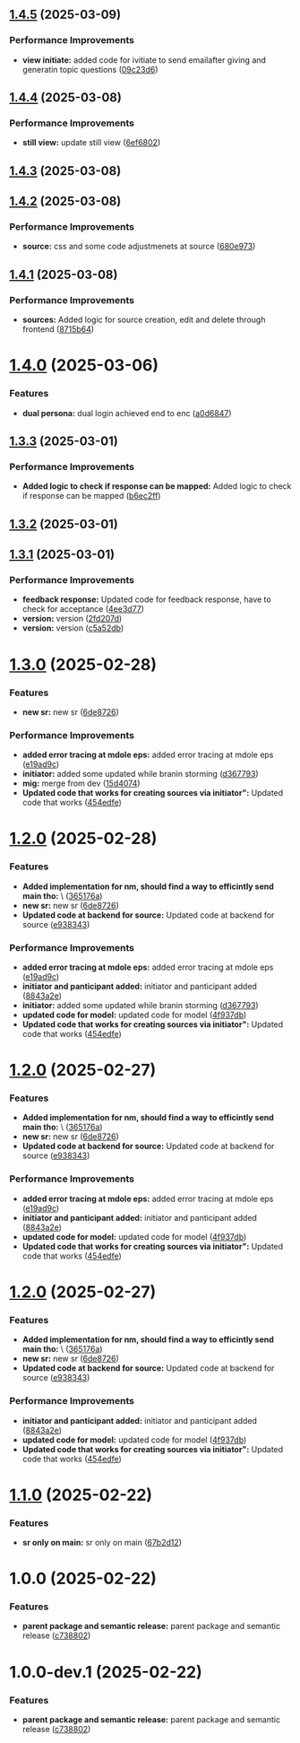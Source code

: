 ## [1.4.5](https://github.com/leocodeio/echofeedai/compare/v1.4.4...v1.4.5) (2025-03-09)


### Performance Improvements

* **view initiate:** added code for ivitiate to send emailafter giving and generatin topic questions ([09c23d6](https://github.com/leocodeio/echofeedai/commit/09c23d6e7e6aca98da4e700ccb9b3d11ca5e0009))

## [1.4.4](https://github.com/leocodeio/echofeedai/compare/v1.4.3...v1.4.4) (2025-03-08)


### Performance Improvements

* **still view:** update still view ([6ef6802](https://github.com/leocodeio/echofeedai/commit/6ef6802c983cb7a4eab7e58cd7e45c0b3041c85a))

## [1.4.3](https://github.com/leocodeio/echofeedai/compare/v1.4.2...v1.4.3) (2025-03-08)

## [1.4.2](https://github.com/leocodeio/echofeedai/compare/v1.4.1...v1.4.2) (2025-03-08)


### Performance Improvements

* **source:** css and some code adjustmenets at source ([680e973](https://github.com/leocodeio/echofeedai/commit/680e9739160daade9c06826f818bea1a1875ee41))

## [1.4.1](https://github.com/leocodeio/echofeedai/compare/v1.4.0...v1.4.1) (2025-03-08)


### Performance Improvements

* **sources:** Added logic for source creation, edit and delete through frontend ([8715b64](https://github.com/leocodeio/echofeedai/commit/8715b645752b6d7e8285842ca59dd13f66e20cc4))

# [1.4.0](https://github.com/leocodeio/echofeedai/compare/v1.3.3...v1.4.0) (2025-03-06)


### Features

* **dual persona:** dual login achieved end to enc ([a0d6847](https://github.com/leocodeio/echofeedai/commit/a0d68474abb60b82776d14492e96352a6289f9ef))

## [1.3.3](https://github.com/leocodeio/echofeedai/compare/v1.3.2...v1.3.3) (2025-03-01)


### Performance Improvements

* **Added logic to check if response can be mapped:** Added logic to check if response can be mapped ([b6ec2ff](https://github.com/leocodeio/echofeedai/commit/b6ec2ff649c39a191984d4da2378b416062b5b04))

## [1.3.2](https://github.com/leocodeio/echofeedai/compare/v1.3.1...v1.3.2) (2025-03-01)

## [1.3.1](https://github.com/leocodeio/echofeedai/compare/v1.3.0...v1.3.1) (2025-03-01)


### Performance Improvements

* **feedback response:** Updated code for feedback response, have to check for acceptance ([4ee3d77](https://github.com/leocodeio/echofeedai/commit/4ee3d77c41ad35f313df12d4034790a526b0cefe))
* **version:** version ([2fd207d](https://github.com/leocodeio/echofeedai/commit/2fd207d6ff66d2e91ec4a38fc462d9e1c8af9d85))
* **version:** version ([c5a52db](https://github.com/leocodeio/echofeedai/commit/c5a52dbf3144272091342a56ce74597413a035ac))

# [1.3.0](https://github.com/leocodeio/echofeedai/compare/v1.2.0...v1.3.0) (2025-02-28)


### Features

* **new sr:** new sr ([6de8726](https://github.com/leocodeio/echofeedai/commit/6de8726137c311eff5e0b1c3e8ab0c9a3d476c3e))


### Performance Improvements

* **added error tracing at mdole eps:** added error tracing at mdole eps ([e19ad9c](https://github.com/leocodeio/echofeedai/commit/e19ad9cda27131e93d4f5d301db0885bcc0b45cb))
* **initiator:** added some updated while branin storming ([d367793](https://github.com/leocodeio/echofeedai/commit/d367793781a42e3b62466cc5862ae10146a7440d))
* **mig:** merge from dev ([15d4074](https://github.com/leocodeio/echofeedai/commit/15d4074462d28717c6cd528ec3fb9a0692684338))
* **Updated code that works for creating sources via initiator":** Updated code that works ([454edfe](https://github.com/leocodeio/echofeedai/commit/454edfead00dd16b555ad7bbeff7bd1f54c7411f))

# [1.2.0](https://github.com/leocodeio/echofeedai/compare/v1.1.0...v1.2.0) (2025-02-28)


### Features

* **Added implementation for nm, should find a way to efficintly send main tho:** \ ([365176a](https://github.com/leocodeio/echofeedai/commit/365176a25f442b54a8aec795cb429fb9a58931c8))
* **new sr:** new sr ([6de8726](https://github.com/leocodeio/echofeedai/commit/6de8726137c311eff5e0b1c3e8ab0c9a3d476c3e))
* **Updated code at backend for source:** Updated code at backend for source ([e938343](https://github.com/leocodeio/echofeedai/commit/e938343ed67d4a62ad1b98c81904f2f9fbedb6ac))


### Performance Improvements

* **added error tracing at mdole eps:** added error tracing at mdole eps ([e19ad9c](https://github.com/leocodeio/echofeedai/commit/e19ad9cda27131e93d4f5d301db0885bcc0b45cb))
* **initiator and panticipant added:** initiator and panticipant added ([8843a2e](https://github.com/leocodeio/echofeedai/commit/8843a2e008907a5ed39935784acdc91b02bef8ba))
* **initiator:** added some updated while branin storming ([d367793](https://github.com/leocodeio/echofeedai/commit/d367793781a42e3b62466cc5862ae10146a7440d))
* **updated code for model:** updated code for model ([4f937db](https://github.com/leocodeio/echofeedai/commit/4f937dbf513c6a313bcd20ae111a358fdfabe7cb))
* **Updated code that works for creating sources via initiator":** Updated code that works ([454edfe](https://github.com/leocodeio/echofeedai/commit/454edfead00dd16b555ad7bbeff7bd1f54c7411f))

# [1.2.0](https://github.com/leocodeio/echofeedai/compare/v1.1.0...v1.2.0) (2025-02-27)


### Features

* **Added implementation for nm, should find a way to efficintly send main tho:** \ ([365176a](https://github.com/leocodeio/echofeedai/commit/365176a25f442b54a8aec795cb429fb9a58931c8))
* **new sr:** new sr ([6de8726](https://github.com/leocodeio/echofeedai/commit/6de8726137c311eff5e0b1c3e8ab0c9a3d476c3e))
* **Updated code at backend for source:** Updated code at backend for source ([e938343](https://github.com/leocodeio/echofeedai/commit/e938343ed67d4a62ad1b98c81904f2f9fbedb6ac))


### Performance Improvements

* **added error tracing at mdole eps:** added error tracing at mdole eps ([e19ad9c](https://github.com/leocodeio/echofeedai/commit/e19ad9cda27131e93d4f5d301db0885bcc0b45cb))
* **initiator and panticipant added:** initiator and panticipant added ([8843a2e](https://github.com/leocodeio/echofeedai/commit/8843a2e008907a5ed39935784acdc91b02bef8ba))
* **updated code for model:** updated code for model ([4f937db](https://github.com/leocodeio/echofeedai/commit/4f937dbf513c6a313bcd20ae111a358fdfabe7cb))
* **Updated code that works for creating sources via initiator":** Updated code that works ([454edfe](https://github.com/leocodeio/echofeedai/commit/454edfead00dd16b555ad7bbeff7bd1f54c7411f))

# [1.2.0](https://github.com/leocodeio/echofeedai/compare/v1.1.0...v1.2.0) (2025-02-27)


### Features

* **Added implementation for nm, should find a way to efficintly send main tho:** \ ([365176a](https://github.com/leocodeio/echofeedai/commit/365176a25f442b54a8aec795cb429fb9a58931c8))
* **new sr:** new sr ([6de8726](https://github.com/leocodeio/echofeedai/commit/6de8726137c311eff5e0b1c3e8ab0c9a3d476c3e))
* **Updated code at backend for source:** Updated code at backend for source ([e938343](https://github.com/leocodeio/echofeedai/commit/e938343ed67d4a62ad1b98c81904f2f9fbedb6ac))


### Performance Improvements

* **initiator and panticipant added:** initiator and panticipant added ([8843a2e](https://github.com/leocodeio/echofeedai/commit/8843a2e008907a5ed39935784acdc91b02bef8ba))
* **updated code for model:** updated code for model ([4f937db](https://github.com/leocodeio/echofeedai/commit/4f937dbf513c6a313bcd20ae111a358fdfabe7cb))
* **Updated code that works for creating sources via initiator":** Updated code that works ([454edfe](https://github.com/leocodeio/echofeedai/commit/454edfead00dd16b555ad7bbeff7bd1f54c7411f))

# [1.1.0](https://github.com/leocodeio/echofeedai/compare/v1.0.0...v1.1.0) (2025-02-22)


### Features

* **sr only on main:** sr only on main ([67b2d12](https://github.com/leocodeio/echofeedai/commit/67b2d126480eed04dcf0f6676793f7e1a02dcac2))

# 1.0.0 (2025-02-22)


### Features

* **parent package and semantic release:** parent package and semantic release ([c738802](https://github.com/leocodeio/echofeedai/commit/c738802975da0cf5ae3adf90aa0999c1c20ba6b8))

# 1.0.0-dev.1 (2025-02-22)


### Features

* **parent package and semantic release:** parent package and semantic release ([c738802](https://github.com/leocodeio/echofeedai/commit/c738802975da0cf5ae3adf90aa0999c1c20ba6b8))
